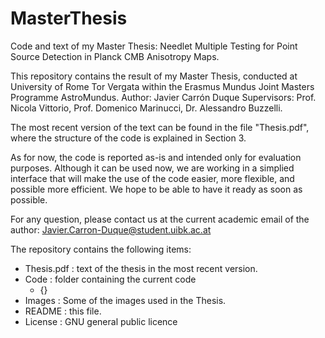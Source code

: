 # MasterThesis
Code and text of my Master Thesis: Needlet Multiple Testing for Point Source Detection in Planck CMB Anisotropy Maps.

This repository contains the result of my Master Thesis, conducted at University of Rome Tor Vergata within the Erasmus Mundus Joint Masters Programme AstroMundus.
Author: Javier Carrón Duque
Supervisors: Prof. Nicola Vittorio, Prof. Domenico Marinucci, Dr. Alessandro Buzzelli.

The most recent version of the text can be found in the file "Thesis.pdf", where the structure of the code is explained in Section 3.

As for now, the code is reported as-is and intended only for evaluation purposes. Although it can be used now, we are working in a simplied interface that will make the use of the code easier, more flexible, and possible more efficient. We hope to be able to have it ready as soon as possible.

For any question, please contact us at the current academic email of the author: Javier.Carron-Duque@student.uibk.ac.at

The repository contains the following items:
- Thesis.pdf : text of the thesis in the most recent version.
- Code : folder containing the current code
    - {}
- Images : Some of the images used in the Thesis.
- README : this file.
- License : GNU general public licence
